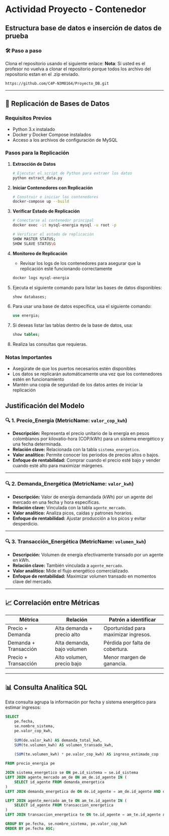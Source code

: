 # Actividad Proyecto - Contenedor

## Estructura base de datos e inserción de datos de prueba

### 🛠️ Paso a paso

Clona el repositorio usando el siguiente enlace:
**Nota**: Si usted es el profesor no vuelva a clonar el repositorio porque todos los archivo del repositorio estan en el .zip enviado.

   ```
   https://github.com/C4P-N3M0164/Proyecto_DB.git
   ```

---

## 🔄 Replicación de Bases de Datos

### Requisitos Previos
- Python 3.x instalado
- Docker y Docker Compose instalados
- Acceso a los archivos de configuración de MySQL

### Pasos para la Replicación

1. **Extracción de Datos**
   ```bash
   # Ejecutar el script de Python para extraer los datos
   python extract_data.py
   ```

2. **Iniciar Contenedores con Replicación**
   ```bash
   # Construir e iniciar los contenedores
   docker-compose up --build
   ```

3. **Verificar Estado de Replicación**
   ```bash
   # Conectarse al contenedor principal
   docker exec -it mysql-energia mysql -u root -p
   
   # Verificar el estado de replicación
   SHOW MASTER STATUS;
   SHOW SLAVE STATUS\G
   ```

4. **Monitoreo de Replicación**
   - Revisar los logs de los contenedores para asegurar que la replicación esté funcionando correctamente
   ```bash
   docker logs mysql-energia
   ```

5. Ejecuta el siguiente comando para listar las bases de datos disponibles:

   ```sql
   show databases;
   ```

6. Para usar una base de datos específica, usa el siguiente comando:

   ```sql
   use energia;
   ```

7. Si deseas listar las tablas dentro de la base de datos, usa:

   ```sql
   show tables;
   ```

8. Realiza las consultas que requieras.

### Notas Importantes
- Asegúrate de que los puertos necesarios estén disponibles
- Los datos se replicarán automáticamente una vez que los contenedores estén en funcionamiento
- Mantén una copia de seguridad de los datos antes de iniciar la replicación

## Justificación del Modelo

### 🔍 1. Precio_Energía (MetricName: `valor_cop_kwh`)

- **Descripción:** Representa el precio unitario de la energía en pesos colombianos por kilovatio-hora (COP/kWh) para un sistema energético y una fecha determinada.
- **Relación clave:** Relacionada con la tabla `sistema_energetico`.
- **Valor analítico:** Permite conocer los periodos de precios altos o bajos.
- **Enfoque de rentabilidad:** Comprar cuando el precio esté bajo y vender cuando esté alto para maximizar márgenes.

---

### 🔍 2. Demanda_Energética (MetricName: `valor_kwh`)

- **Descripción:** Valor de energía demandada (kWh) por un agente del mercado en una fecha y hora específicas.
- **Relación clave:** Vinculada con la tabla `agente_mercado`.
- **Valor analítico:** Analiza picos, caídas y patrones horarios.
- **Enfoque de rentabilidad:** Ajustar producción a los picos y evitar desperdicio.

---

### 🔍 3. Transacción_Energética (MetricName: `volumen_kwh`)

- **Descripción:** Volumen de energía efectivamente transado por un agente en kWh.
- **Relación clave:** También vinculada a `agente_mercado`.
- **Valor analítico:** Mide el flujo energético comercializado.
- **Enfoque de rentabilidad:** Maximizar volumen transado en momentos clave del mercado.

---

## 📈 Correlación entre Métricas

| Métrica               | Relación                    | Patrón a identificar                          |
|-----------------------|-----------------------------|-----------------------------------------------|
| Precio + Demanda      | Alta demanda + precio alto  | Oportunidad para maximizar ingresos.          |
| Demanda + Transacción | Alta demanda, bajo volumen  | Pérdida por falta de cobertura.               |
| Precio + Transacción  | Alto volumen, precio bajo   | Menor margen de ganancia.                     |

---

## 📊 Consulta Analítica SQL

Esta consulta agrupa la información por fecha y sistema energético para estimar ingresos:

```sql
SELECT 
    pe.fecha,
    se.nombre_sistema,
    pe.valor_cop_kwh,
    
    SUM(de.valor_kwh) AS demanda_total_kwh,
    SUM(te.volumen_kwh) AS volumen_transado_kwh,
    
    (SUM(te.volumen_kwh) * pe.valor_cop_kwh) AS ingreso_estimado_cop

FROM precio_energia pe

JOIN sistema_energetico se ON pe.id_sistema = se.id_sistema
LEFT JOIN agente_mercado am_de ON am_de.id_agente IN (
    SELECT id_agente FROM demanda_energetica
)
LEFT JOIN demanda_energetica de ON de.id_agente = am_de.id_agente AND de.fecha = pe.fecha

LEFT JOIN agente_mercado am_te ON am_te.id_agente IN (
    SELECT id_agente FROM transaccion_energetica
)
LEFT JOIN transaccion_energetica te ON te.id_agente = am_te.id_agente AND te.fecha = pe.fecha

GROUP BY pe.fecha, se.nombre_sistema, pe.valor_cop_kwh
ORDER BY pe.fecha ASC;
```
